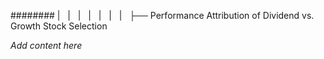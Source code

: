 ######## |   |   |   |   |   |   |   ├── Performance Attribution of Dividend vs. Growth Stock Selection

*Add content here*